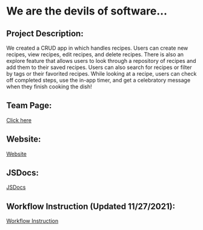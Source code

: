 # We are the devils of software...
## Project Description:
We created a CRUD app in which handles recipes. Users can create new recipes, view recipes, edit recipes, and delete recipes. There is also an explore feature that allows users to look through a repository of recipes and add them to their saved recipes. Users can also search for recipes or filter by tags or their favorited recipes. While looking at a recipe, users can check off completed steps, use the in-app timer, and get a celebratory message when they finish cooking the dish!
## Team Page:
[Click here](https://cse110-fa21-group8.github.io/cse110-fa21-group8/admin/team)
## Website:
[Website](https://devildishes.netlify.app/)
## JSDocs:
[JSDocs](https://devildishes.netlify.app/jsdocs/)
## Workflow Instruction (Updated 11/27/2021):
[Workflow Instruction](https://github.com/cse110-fa21-group8/cse110-fa21-group8/blob/main/.github/workflows/workflow-instruction.md)
